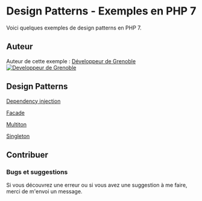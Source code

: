 # Design Patterns - Exemples en PHP 7

Voici quelques exemples de design patterns en PHP 7.




## Auteur

Auteur de cette exemple :
[Développeur de Grenoble](https://www.devandweb.fr)
[![Developpeur de Grenoble](https://www.devandweb.fr/medias/website/developpeur-web.png)](https://www.devandweb.fr)




## Design Patterns
[Dependency injection](https://github.com/stephweb/design-patterns-php/tree/master/src/dependency-injection)

[Facade](https://github.com/stephweb/design-patterns-php/tree/master/src/facade)

[Multiton](https://github.com/stephweb/design-patterns-php/tree/master/src/multiton)

[Singleton](https://github.com/stephweb/design-patterns-php/tree/master/src/singleton)




## Contribuer

### Bugs et suggestions

Si vous découvrez une erreur ou si vous avez une suggestion à me faire, merci de m'envoi un message.
